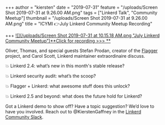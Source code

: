 +++
author = "kiersten"
date = "2019-07-31"
feature = "/uploads/Screen Shot 2019-07-31 at 9.26.00 AM.png"
tags = ["Linkerd Talk", "Community Meetup"]
thumbnail = "/uploads/Screen Shot 2019-07-31 at 9.26.00 AM.png"
title = "ICYMI 👉July Linkerd Community Meetup Recording"

+++
[![](/uploads/Screen Shot 2019-07-31 at 10.15.18 AM.png "July Linkerd Community Meetup")**Click for recording >>> **](https://www.crowdcast.io/e/linkerd-online-community-3/1)

Oliver, Thomas, and special guests Stefan Prodan, creator of the [Flagger](https://buoyant.apms5.com/anywhere/m?s=buoyant&m=s_e0a90b64-f205-452b-b521-350ae1bd48fb&u=e1jq4wvfdtfmah9k8n0m2dj45n24cghn5mu46ha65mw38gj45mvmah9g8mt44ghg68w32&r2=d1u78w3k78qjytv9ehm7arhecdqpubvqcngqctbqdxt6pwtfctp62tv7cnt0&n=1) project, and Carol Scott, Linkerd maintainer extraordinaire discuss.

💥 Linkerd 2.4: what’s new in this month's stable release?

💥 Linkerd security audit: what’s the scoop?

💥 Flagger + Linkerd: what awesome stuff does this unlock?

💥 Linkerd 2.5 and beyond: what does the future hold for Linkerd?

Got a Linkerd demo to show off? Have a topic suggestion? We’d love to have you involved. Reach out to @KierstenGaffney in the [Linkerd Community Slack](https://buoyant.apms5.com/anywhere/m?s=buoyant&m=s_e0a90b64-f205-452b-b521-350ae1bd48fb&u=e1jq4wvfdtfmah9k8n0m2dj45n24cghn5mu46ha65mw38gj45mvmah9g8mt44ghg68w32&r2=d1u78w3k78qjywvcc5hppbkcd5q6ptbjcgq6jvr&n=3).